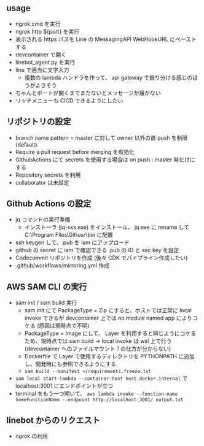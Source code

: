 ## usage
* ngrok.cmd を実行
* ngrok http ${port} を実行
* 表示される https パスを Line の MessagingAPI WebHookURL にペーストする
* devcontainer で開く
* linebot_agent.py を実行
* line で適当に文字入力
    * 複数の lambda ハンドラを作って、 api gateway で振り分ける感じのほうがよさそう
* ちゃんとポートが開くまでまたないとメッセージが届かない
* リッチメニューも CICD できるようにしたい

## リポジトリの設定
* branch name pattern = master に対して owner 以外の直 push を制限 (default)
* Require a pull request before merging を有効化
* GithubActions にて secrets を使用する場合は on push : master 時だけにする
* Repository secrets を利用
* collaborator は未設定

## Github Actions の設定
* jq コマンドの実行準備
    * インストーラ (jq-xxx.exe) をインストール、 jq.exe に rename して C:\\Program Files\Git\usr\bin に配置
* ssh keygen して、.pub を iam にアップロード
* github の secret に iam で確認できる .pub の ID と sec key を設定
* Codecommit リポジトリを作成 (後々 CDK でパイプライン作成したい)
* .github/workflows/mirroring.yml 作成

## AWS SAM CLI の実行
* sam init / sam build 実行
    * sam init にて PackageType = Zip にすると、ホストでは正常に local invoke できるが devcontainer 上では no module named app によりコケる (原因は現時点で不明)
    * PackageType = Image にして、 Layer を利用すると同じようにコケるため、現時点では sam build -> local invoke は wsl 上で行う (devcontainer へのファイルマウント？の仕方が分からない)
    * Dockerfile で Layer で使用するディレクトリを PYTHONPATH に追加し、開発時にも参照できるようにする
    * `sam build --manifest ~/requirements.freeze.txt`
* `sam local start-lambda --container-host host.docker.internal` で localhost:3001 にエンドポイントが立つ
* terminal をもう一つ開いて、 `aws lambda invoke --function-name SomeFunctionName --endpoint http://localhost:3001/ output.txt`

## linebot からのリクエスト
* ngrok の利用